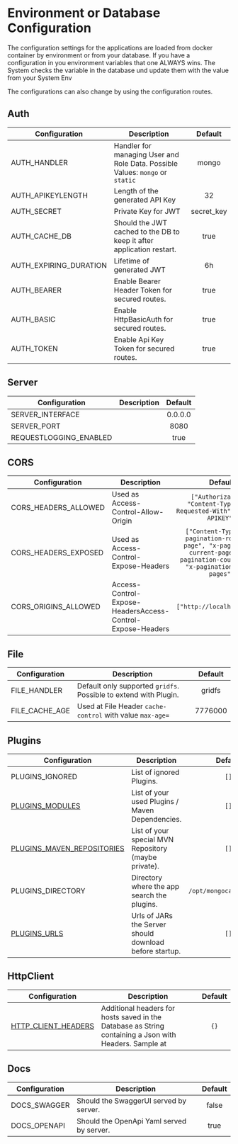 # Environment or Database Configuration

The configuration settings for the applications are loaded from docker container by environment or from your database.
If you have a configuration in you environment variables that one ALWAYS wins. The System checks the variable in the database und update them with the value from your System Env

The configurations can also change by using the configuration routes.

## Auth

| Configuration          | Description                                                                   |  Default   |
|------------------------|-------------------------------------------------------------------------------|:----------:|
| AUTH_HANDLER           | Handler for managing User and Role Data. Possible Values: `mongo` or `static` |   mongo    |
| AUTH_APIKEYLENGTH      | Length of the generated API Key                                               |     32     |
| AUTH_SECRET            | Private Key for JWT                                                           | secret_key |
| AUTH_CACHE_DB          | Should the JWT cached to the DB to keep it after application restart.         |    true    |
| AUTH_EXPIRING_DURATION | Lifetime of generated JWT                                                     |     6h     |
| AUTH_BEARER            | Enable Bearer Header Token for secured routes.                                |    true    |
| AUTH_BASIC             | Enable HttpBasicAuth for secured routes.                                      |    true    |
| AUTH_TOKEN             | Enable Api Key Token for secured routes.                                      |    true    |

## Server

| Configuration          | Description | Default |
|------------------------|-------------|:-------:|
| SERVER_INTERFACE       |             | 0.0.0.0 |
| SERVER_PORT            |             |  8080   |
| REQUESTLOGGING_ENABLED |             |  true   |

## CORS

| Configuration        | Description                                                |                                                               Default                                                                |
|----------------------|------------------------------------------------------------|:------------------------------------------------------------------------------------------------------------------------------------:|
| CORS_HEADERS_ALLOWED | Used as Access-Control-Allow-Origin                        |                               `["Authorization", "Content-Type", "X-Requested-With", "X-AUTH-APIKEY"]`                               |
| CORS_HEADERS_EXPOSED | Used as Access-Control-Expose-Headers                      | `["Content-Type", "x-pagination-rows-per-page", "x-pagination-current-page", "x-pagination-count-rows", "x-pagination-count-pages"]` |
| CORS_ORIGINS_ALLOWED | Access-Control-Expose-HeadersAccess-Control-Expose-Headers |                                                     `["http://localhost:8080"]`                                                      |

## File

| Configuration  | Description                                                      | Default |
|----------------|------------------------------------------------------------------|:-------:|
| FILE_HANDLER   | Default only supported `gridfs`. Possible to extend with Plugin. | gridfs  |
| FILE_CACHE_AGE | Used at File Header `cache-control` with value `max-age=`        | 7776000 |

## Plugins

| Configuration                                           | Description                                             |         Default          |
|---------------------------------------------------------|---------------------------------------------------------|:------------------------:|
| PLUGINS_IGNORED                                         | List of ignored Plugins.                                |           `[]`           |
| [PLUGINS_MODULES](properties/plugins-module.md)         | List of your used Plugins / Maven Dependencies.         |           `[]`           |
| [PLUGINS_MAVEN_REPOSITORIES](properties/plugins-mvn.md) | List of your special MVN Repository (maybe private).    |           `[]`           |
| PLUGINS_DIRECTORY                                       | Directory where the app search the plugins.             | `/opt/mongocamp/plugins` |
| [PLUGINS_URLS](properties/plugins-urls.md)              | Urls of JARs the Server should download before startup. |           `[]`           |

## HttpClient

| Configuration                                            | Description                                                                                            | Default |
|----------------------------------------------------------|--------------------------------------------------------------------------------------------------------|:-------:|
| [HTTP_CLIENT_HEADERS](properties/http-client-headers.md) | Additional headers for hosts saved in the Database as String containing a Json with Headers. Sample at |  `{}`   |

## Docs

| Configuration | Description                               | Default |
|---------------|-------------------------------------------|:-------:|
| DOCS_SWAGGER  | Should the SwaggerUI served by server.    |  false  |
| DOCS_OPENAPI  | Should the OpenApi Yaml served by server. |  true   |